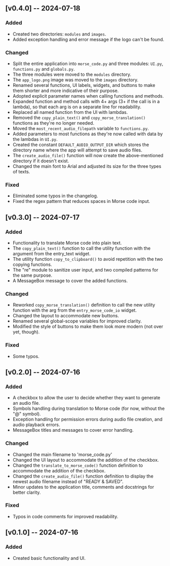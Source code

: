 ## [v0.4.0] -- 2024-07-18
### Added
- Created two directories: `modules` and `images`.
- Added exception handling and error message if the logo can't be found.

### Changed
- Split the entire application into `morse_code.py` and three modules: `UI.py`, `functions.py` and `globals.py`.
- The three modules were moved to the `modules` directory.
- The `app_logo.png` image was moved to the `images` directory.
- Renamed several functions, UI labels, widgets, and buttons to make them shorter and more indicative of their purpose.
- Adopted explicit parameter names when calling functions and methods.
- Expanded function and method calls with 4+ args (3+ if the call is in a lambda), so that each arg is on a separate line for readability.
- Replaced all named function from the UI with lambdas.
- Removed the `copy_plain_text()` and `copy_morse_translation()` functions as they're no longer needed.
- Moved the `most_recent_audio_filepath` variable to `functions.py`.
- Added parameters to most functions as they're now called with data by the lambdas in `UI.py`.
- Created the constant `DEFAULT_AUDIO_OUTPUT_DIR` which stores the directory name where the app will attempt to save audio files.
- The `create_audio_file()` function will now create the above-mentioned directory if it doesn't exist.
- Changed the main font to Arial and adjusted its size for the three types of texts.

### Fixed
- Eliminated some typos in the changelog.
- Fixed the regex pattern that reduces spaces in Morse code input.

## [v0.3.0] -- 2024-07-17
### Added
- Functionality to translate Morse code into plain text.
- The `copy_plain_text()` function to call the utility function with the argument from the entry_text widget.
- The utility function `copy_to_clipboard()` to avoid repetition with the two copying functions.
- The "re" module to sanitize user input, and two compiled patterns for the same purpose.
- A MessageBox message to cover the added functions.

### Changed
- Reworked `copy_morse_translation()` definition to call the new utility function with the arg from the `entry_morse_code_io` widget.
- Changed the layout to accommodate new buttons.
- Renamed several global-scope variables for improved clarity.
- Modified the style of buttons to make them look more modern (not over yet, though).

### Fixed
- Some typos.

## [v0.2.0] -- 2024-07-16
### Added
- A checkbox to allow the user to decide whether they want to generate an audio file.
- Symbols handling during translation to Morse code (for now, without the "@" symbol).
- Exception handling for permission errors during audio file creation, and audio playback errors.
- MessageBox titles and messages to cover error handling.

### Changed
- Changed the main filename to 'morse_code.py'
- Changed the UI layout to accommodate the addition of the checkbox.
- Changed the `translate_to_morse_code()` function definition to accommodate the addition of the checkbox.
- Changed the `create_audio_file()` function definition to display the newest audio filename instead of "READY & SAVED".
- Minor updates to the application title, comments and docstrings for better clarity.

### Fixed
- Typos in code comments for improved readability.

## [v0.1.0] -- 2024-07-16
### Added
- Created basic functionality and UI.